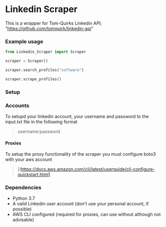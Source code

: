 # Linkedin Scraper

This is a wrapper for Tom-Quirks Linkedin API; "https://github.com/tomquirk/linkedin-api"

### Example usage

```python
from Linkedin_Scraper import Scraper

scraper = Scraper()

scraper.search_profiles("software")

scraper.scrape_profiles()
```

### Setup

### Accounts
To setupd your linkedin account, your username and password to the input.txt file in the following format
> username:password

#### Proxies

To setup the proxy functionality of the scraper you must configure boto3 with your aws account

> [(https://docs.aws.amazon.com/cli/latest/userguide/cli-configure-quickstart.html]
### Dependencies

- Python 3.7
- A valid Linkedin user account (don't use your personal account, if possible)
- AWS CLI configured (required for proxies, can use without although not advisable)
